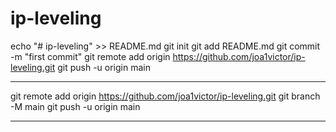 # ip-leveling

echo "# ip-leveling" >> README.md
git init
git add README.md
git commit -m "first commit"
git remote add origin https://github.com/joa1victor/ip-leveling.git
git push -u origin main

-----------------------------------------------------------------------

git remote add origin https://github.com/joa1victor/ip-leveling.git
git branch -M main
git push -u origin main

------------------------------------------------------------------------

